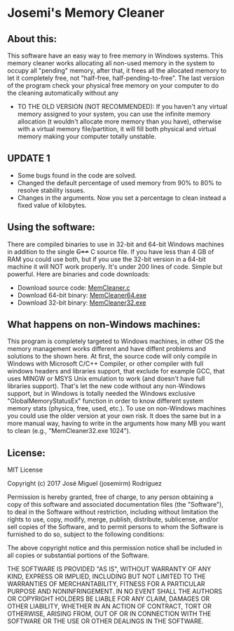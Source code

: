 # Josemi's Memory Cleaner
## About this:
This software have an easy way to free memory in Windows systems.
This memory cleaner works allocating all non-used memory in the system to occupy all "pending" memory, after that, it frees all the allocated memory to let it completely free, not "half-free, half-pending-to-free". The last version of the program check your physical free memory on your computer to do the cleaning automatically without any 
* TO THE OLD VERSION (NOT RECOMMENDED): If you haven't any virtual memory assigned to your system, you can use the infinite memory allocation (t wouldn't allocate more memory than you have), otherwise with a virtual memory file/partition, it will fill both physical and virtual memory making your computer totally unstable.

## UPDATE 1
* Some bugs found in the code are solved.
* Changed the default percentage of used memory from 90% to 80% to resolve stability issues.
* Changes in the arguments. Now you set a percentage to clean instead a fixed value of kilobytes.

## Using the software:
There are compiled binaries to use in 32-bit and 64-bit Windows machines in addition to the single ~~C++~~ C source file. If you have less than 4 GB of RAM you could use both, but if you use the 32-bit version in a 64-bit machine it will NOT work properly.
It's under 200 lines of code. Simple but powerful.
Here are binaries and code downloads:

* Download source code: [MemCleaner.c](https://github.com/josemirm/MemoryCleaner/raw/master/MemCleaner.c)
* Download 64-bit binary: [MemCleaner64.exe](https://github.com/josemirm/MemoryCleaner/raw/master/MemCleaner64.exe)
* Download 32-bit binary: [MemCleaner32.exe](https://github.com/josemirm/MemoryCleaner/raw/master/MemCleaner32.exe)

## What happens on non-Windows machines:
This program is completely targeted to Windows machines, in other OS the memory management works different and have diffent problems and solutions to the shown here.
At first, the source code will only compile in Windows with Microsoft C/C++ Compiler, or other compiler with full windows headers and libraries support, that exclude for example GCC, that uses MINGW or MSYS Unix emulation to work (and doesn't have full libraries support). That's let the new code without any non-Windows support, but in Windows is totally needed the Windows exclusive "GlobalMemoryStatusEx" function in order to know different system memory stats (physica, free, used, etc.).
To use on non-Windows machines you could use the older version at your own risk. It does the same but in a more manual way, having to write in the arguments how many MB you want to clean (e.g., "MemCleaner32.exe 1024").

## License:

MIT License

Copyright (c) 2017 José Miguel (josemirm) Rodríguez

Permission is hereby granted, free of charge, to any person obtaining a copy
of this software and associated documentation files (the "Software"), to deal
in the Software without restriction, including without limitation the rights
to use, copy, modify, merge, publish, distribute, sublicense, and/or sell
copies of the Software, and to permit persons to whom the Software is
furnished to do so, subject to the following conditions:

The above copyright notice and this permission notice shall be included in all
copies or substantial portions of the Software.

THE SOFTWARE IS PROVIDED "AS IS", WITHOUT WARRANTY OF ANY KIND, EXPRESS OR
IMPLIED, INCLUDING BUT NOT LIMITED TO THE WARRANTIES OF MERCHANTABILITY,
FITNESS FOR A PARTICULAR PURPOSE AND NONINFRINGEMENT. IN NO EVENT SHALL THE
AUTHORS OR COPYRIGHT HOLDERS BE LIABLE FOR ANY CLAIM, DAMAGES OR OTHER
LIABILITY, WHETHER IN AN ACTION OF CONTRACT, TORT OR OTHERWISE, ARISING FROM,
OUT OF OR IN CONNECTION WITH THE SOFTWARE OR THE USE OR OTHER DEALINGS IN THE
SOFTWARE.
